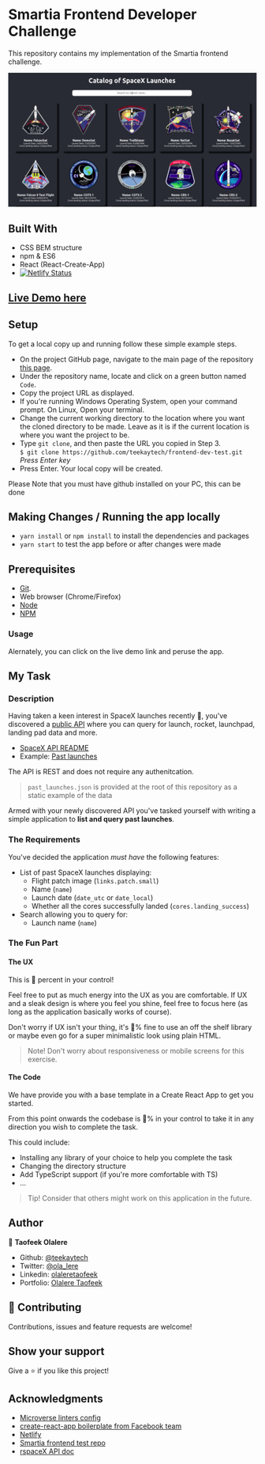 # Smartia Frontend Developer Challenge

This repository contains my implementation of the Smartia frontend challenge.

![Screenshot here...](src/assets/screenshot.png)

## Built With

- CSS BEM structure
- npm & ES6
- React (React-Create-App)
- [![Netlify Status](https://api.netlify.com/api/v1/badges/0d845d0c-5d20-40f7-9d6d-21931c922b3d/deploy-status)](https://app.netlify.com/sites/f-end-test/deploys)

## [Live Demo here](https://f-end-test.netlify.app/)

## Setup

To get a local copy up and running follow these simple example steps.

- On the project GitHub page, navigate to the main page of the repository [this page](https://github.com/teekaytech/frontend-dev-test.git).
- Under the repository name, locate and click on a green button named `Code`.
- Copy the project URL as displayed.
- If you're running Windows Operating System, open your command prompt. On Linux, Open your terminal.
- Change the current working directory to the location where you want the cloned directory to be made. Leave as it is if the current location is where you want the project to be.
- Type `git clone`, and then paste the URL you copied in Step 3.<br>
  `$ git clone https://github.com/teekaytech/frontend-dev-test.git` <em>Press Enter key</em><br>
- Press Enter. Your local copy will be created.

Please Note that you must have github installed on your PC, this can be done

## Making Changes / Running the app locally

- `yarn install` or `npm install` to install the dependencies and packages
- `yarn start` to test the app before or after changes were made

## Prerequisites

- [Git](https://gist.github.com/derhuerst/1b15ff4652a867391f03).
- Web browser (Chrome/Firefox)
- [Node](https://nodejs.org/en/)
- [NPM](https://www.npmjs.com/get-npm)

### Usage

Alernately, you can click on the live demo link and peruse the app.

## My Task

### Description

Having taken a keen interest in SpaceX launches recently :rocket:, you've discovered a [public API](https://github.com/r-spacex/SpaceX-API) where you can query for launch, rocket, launchpad, landing pad data and more.

- [SpaceX API README](https://github.com/r-spacex/SpaceX-API/blob/master/docs/v4/README.md)
- Example: [Past launches](https://api.spacexdata.com/v4/launches/past)

The API is REST and does not require any authenitcation.

> `past_launches.json` is provided at the root of this repository as a static example of the data

Armed with your newly discovered API you've tasked yourself with writing a simple application to **list and query past launches**.

### The Requirements

You've decided the application _must have_ the following features:

- List of past SpaceX launches displaying:
  - Flight patch image (`links.patch.small`)
  - Name (`name`)
  - Launch date (`date_utc` or `date_local`)
  - Whether all the cores successfully landed (`cores.landing_success`)
- Search allowing you to query for:
  - Launch name (`name`)

### The Fun Part

#### The UX

This is :100: percent in your control!

Feel free to put as much energy into the UX as you are comfortable. If UX and a sleak design is where you feel you shine, feel free to focus here (as long as the application basically works of course).

Don't worry if UX isn't your thing, it's :100:% fine to use an off the shelf library or maybe even go for a super minimalistic look using plain HTML.

> Note! Don't worry about responsiveness or mobile screens for this exercise.

#### The Code

We have provide you with a base template in a Create React App to get you started.

From this point onwards the codebase is :100:% in your control to take it in any direction you wish to complete the task.

This could include:

- Installing any library of your choice to help you complete the task
- Changing the directory structure
- Add TypeScript support (if you're more comfortable with TS)
- ...

> Tip! Consider that others might work on this application in the future.

## Author

👤 **Taofeek Olalere**

- Github: [@teekaytech](https://github.com/teekaytech)
- Twitter: [@ola_lere](https://twitter.com/ola_lere)
- Linkedin: [olaleretaofeek](https://linkedin.com/in/olaleretaofeek)
- Portfolio: [Olalere Taofeek](https://teekaytech.github.io/olaleretaofeek/)

## 🤝 Contributing

Contributions, issues and feature requests are welcome!

## Show your support

Give a ⭐️ if you like this project!

## Acknowledgments

- [Microverse linters config](https://.microverse.org/)
- [create-react-app boilerplate from Facebook team](https://github.com/facebook/create-react-app)
- [Netlify](https://app.netlify.com/)
- [Smartia frontend test repo](https://github.com/smartia-tech/frontend-dev-test)
- [rspaceX API doc](https://github.com/r-spacex/SpaceX-API/blob/master/docs/v4/README.md)
